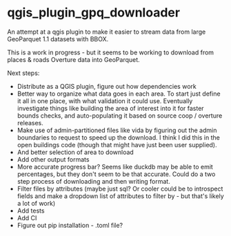 # qgis_plugin_gpq_downloader

An attempt at a qgis plugin to make it easier to stream data from large GeoParquet 1.1 datasets with BBOX.

This is a work in progress - but it seems to be working to download from places & roads Overture data into GeoParquet.

Next steps:

* Distribute as a QGIS plugin, figure out how dependencies work
 * Better way to organize what data goes in each area. To start just define it all in one place, with what validation it could use. Eventually investigate things like building the area of interest into it for faster bounds checks, and auto-populating it based on source coop / overture releases.
 * Make use of admin-partitioned files like vida by figuring out the admin boundaries to request to speed up the download. I think I did this in the open buildings code (though that might have just been user supplied).
 * And better selection of area to download
 * Add other output formats
 * More accurate progress bar? Seems like duckdb may be able to emit percentages, but they don't seem to be that accurate. Could do a two step process of downloading and then writing format.
 * Filter files by attributes (maybe just sql? Or cooler could be to introspect fields and make a dropdown list of attributes to filter by - but that's likely a lot of work)
 * Add tests
 * Add CI
 * Figure out pip installation - .toml file?
